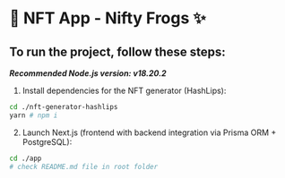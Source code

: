 # 📝 NFT App - Nifty Frogs ✨

## To run the project, follow these steps:

***Recommended Node.js version: v18.20.2***

1. Install dependencies for the NFT generator (HashLips):
```bash
cd ./nft-generator-hashlips
yarn # npm i
```

2. Launch Next.js (frontend with backend integration via Prisma ORM + PostgreSQL):
```bash
cd ./app
# check README.md file in root folder
```

